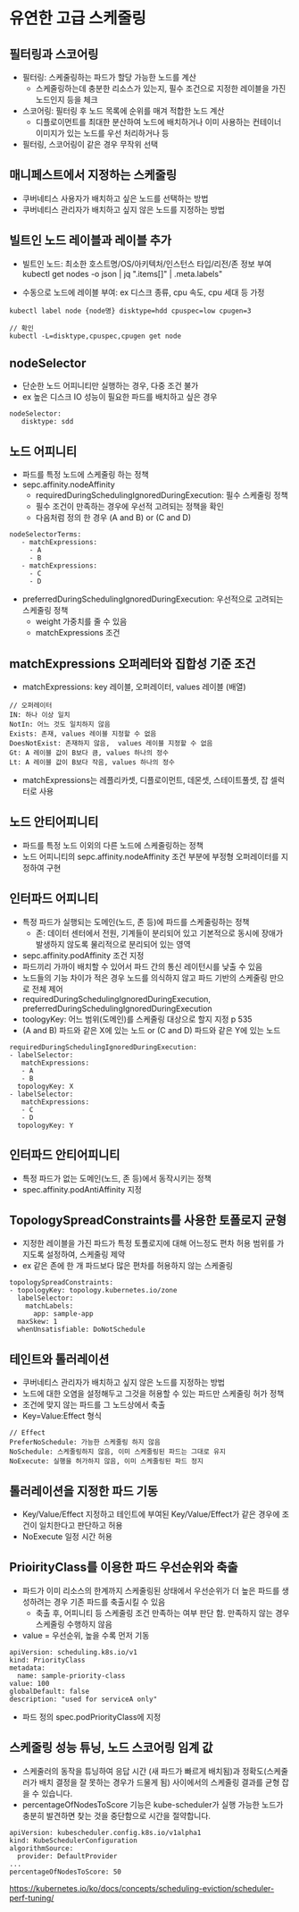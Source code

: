 # 유연한 고급 스케줄링
## 필터링과 스코어링
- 필터링: 스케줄링하는 파드가 할당 가능한 노드를 계산
  - 스케줄링하는데 충분한 리소스가 있는지, 필수 조건으로 지정한 레이블을 가진 노드인지 등을 체크
- 스코어링: 필터링 후 노드 목록에 순위를 매겨 적합한 노드 계산
  - 디플로이먼트를 최대한 분산하여 노드에 배치하거나 이미 사용하는 컨테이너 이미지가 있는 노드를 우선 처리하거나 등
- 필터링, 스코어링이 같은 경우 무작위 선택

## 매니페스트에서 지정하는 스케줄링
- 쿠버네티스 사용자가 배치하고 싶은 노드를 선택하는 방법
- 쿠버네티스 관리자가 배치하고 싶지 않은 노드를 지정하는 방법

## 빌트인 노드 레이블과 레이블 추가
- 빌트인 노드: 최소한 호스트명/OS/아키텍처/인스턴스 타입/리전/존 정보 부여
kubectl get nodes -o json | jq ".items[]" | .meta.labels"

- 수동으로 노드에 레이블 부여: ex 디스크 종류, cpu 속도, cpu 세대 등 가정
````
kubectl label node {node명} disktype=hdd cpuspec=low cpugen=3

// 확인
kubectl -L=disktype,cpuspec,cpugen get node
````

## nodeSelector
- 단순한 노드 어피니티만 실행하는 경우, 다중 조건 불가
- ex 높은 디스크 IO 성능이 필요한 파드를 배치하고 싶은 경우
````
nodeSelector:
   disktype: sdd
````

## 노드 어피니티
- 파드를 특정 노드에 스케줄링 하는 정책
- sepc.affinity.nodeAffinity
  - requiredDuringSchedulingIgnoredDuringExecution: 필수 스케줄링 정책
  - 필수 조건이 만족하는 경우에 우선적 고려되는 정책을 확인
  - 다음처럼 정의 한 경우 (A and B) or (C and D)
````
nodeSelectorTerms:
   - matchExpressions:
     - A
     - B
   - matchExpressions:
     - C
     - D
````
  - preferredDuringSchedulingIgnoredDuringExecution: 우선적으로 고려되는 스케줄링 정책
    - weight 가중치를 줄 수 있음
    - matchExpressions 조건

## matchExpressions 오퍼레터와 집합성 기준 조건
- matchExpressions: key 레이블, 오퍼레이터, values 레이블 (배열)
````
// 오퍼레이터
IN: 하나 이상 일치
NotIn: 어느 것도 일치하지 않음
Exists: 존재, values 레이블 지정할 수 없음
DoesNotExist: 존재하지 않음,  values 레이블 지정할 수 없음
Gt: A 레이블 값이 B보다 큼, values 하나의 정수
Lt: A 레이블 값이 B보다 작음, values 하나의 정수
````
- matchExpressions는 레플리카셋, 디플로이먼트, 데몬셋, 스테이트풀셋, 잡 셀럭터로 사용

## 노드 안티어피니티
- 파드를 특정 노드 이외의 다른 노드에 스케줄링하는 정책
- 노드 어피니티의 sepc.affinity.nodeAffinity 조건 부분에 부정형 오퍼레이터를 지정하여 구현

## 인터파드 어피니티
- 특정 파드가 실행되는 도메인(노드, 존 등)에 파드를 스케줄링하는 정책
  - 존: 데이터 센터에서 전원, 기계들이 분리되어 있고 기본적으로 동시에 장애가 발생하지 않도록 물리적으로 분리되어 있는 영역
- sepc.affinity.podAffinity 조건 지정
- 파드끼리 가까이 배치할 수 있어서 파드 간의 통신 레이턴시를 낮출 수 있음
- 노드들의 기능 차이가 적은 경우 노드를 의식하지 않고 파드 기반의 스케줄링 만으로 전체 제어
- requiredDuringSchedulingIgnoredDuringExecution, preferredDuringSchedulingIgnoredDuringExecution
- toologyKey: 어느 범위(도메인)를 스케줄링 대상으로 할지 지정
p 535
- (A and B) 파드와 같은 X에 있는 노드 or (C and D) 파드와 같은 Y에 있는 노드
````
requiredDuringSchedulingIgnoredDuringExecution:
- labelSelector:
   matchExpressions:
   - A
   - B
  topologyKey: X
- labelSelector:
   matchExpressions:
   - C
   - D
  topologyKey: Y
````

## 인터파드 안티어피니티
- 특정 파드가 없는 도메인(노드, 존 등)에서 동작시키는 정책
- spec.affinity.podAntiAffinity 지정

## TopologySpreadConstraints를 사용한 토폴로지 균형
- 지정한 레이블을 가진 파드가 특정 토폴로지에 대해 어느정도 편차 허용 범위를 가지도록 설정하여, 스케줄링 제약
- ex 같은 존에 한 개 파드보다 많은 편차를 허용하지 않는 스케줄링
````
topologySpreadConstraints:
- topologyKey: topology.kubernetes.io/zone
  labelSelector:
    matchLabels:
      app: sample-app
  maxSkew: 1
  whenUnsatisfiable: DoNotSchedule
````

## 테인트와 톨러레이션
- 쿠버네티스 관리자가 배치하고 싶지 않은 노드를 지정하는 방법
- 노드에 대한 오염을 설정해두고 그것을 허용할 수 있는 파드만 스케줄링 허가 정책
- 조건에 맞지 않는 파드를 그 노드상에서 축출
- Key=Value:Effect 형식
````
// Effect
PreferNoSchedule: 가능한 스케줄링 하지 않음
NoSchedule: 스케줄링하지 않음, 이미 스케줄링된 파드는 그대로 유지
NoExecute: 실행을 허가하지 않음, 이미 스케줄링된 파드 정지
````

## 톨러레이션을 지정한 파드 기동
- Key/Value/Effect 지정하고 테인트에 부여된 Key/Value/Effect가 같은 경우에 조건이 일치한다고 판단하고 허용
- NoExecute 일정 시간 허용

## PrioirityClass를 이용한 파드 우선순위와 축출
- 파드가 이미 리소스의 한계까지 스케줄링된 상태에서 우선순위가 더 높은 파드를 생성하려는 경우 기존 파드를 축출시킬 수 있음
  - 축출 후, 어피니티 등 스케줄링 조건 만족하는 여부 판단 함. 만족하지 않는 경우 스케줄링 수행하지 않음
- value = 우선순위, 높을 수록 먼저 기동
````
apiVersion: scheduling.k8s.io/v1
kind: PriorityClass
metadata:
  name: sample-priority-class
value: 100
globalDefault: false
description: "used for serviceA only"
````
- 파드 정의 spec.podPriorityClass에 지정

## 스케줄링 성능 튜닝, 노드 스코어링 임계 값
- 스케줄러의 동작을 튜닝하여 응답 시간 (새 파드가 빠르게 배치됨)과 정확도(스케줄러가 배치 결정을 잘 못하는 경우가 드물게 됨) 사이에서의 스케줄링 결과를 균형 잡을 수 있습니다.
- percentageOfNodesToScore 기능은 kube-scheduler가 실행 가능한 노드가 충분히 발견하면 찾는 것을 중단함으로 시간을 절약합니다.
```
apiVersion: kubescheduler.config.k8s.io/v1alpha1
kind: KubeSchedulerConfiguration
algorithmSource:
  provider: DefaultProvider
...
percentageOfNodesToScore: 50
```
https://kubernetes.io/ko/docs/concepts/scheduling-eviction/scheduler-perf-tuning/
